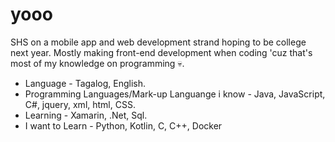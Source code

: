 # yooo #

SHS on a mobile app and web development strand hoping to be college next year.
Mostly making front-end development when coding 'cuz that's most of my knowledge on programming 💀.
 
   - Language - Tagalog, English.
   - Programming Languages/Mark-up Languange i know - Java, JavaScript, C#, jquery, xml, html, CSS.
   - Learning - Xamarin, .Net, Sql.
   - I want to Learn - Python, Kotlin, C, C++, Docker          
